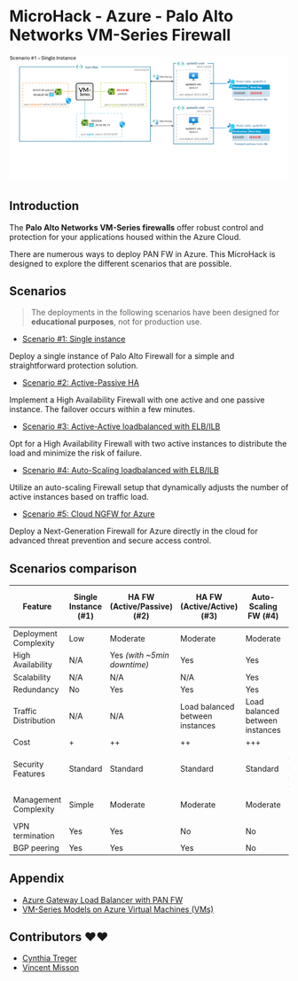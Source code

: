 # MicroHack - Azure - Palo Alto Networks VM-Series Firewall

![](docs/MH-PANFW.gif)

## Introduction

The **Palo Alto Networks VM-Series firewalls** offer robust control and protection for your applications housed within the Azure Cloud.

There are numerous ways to deploy PAN FW in Azure. This MicroHack is designed to explore the different scenarios that are possible.

## Scenarios

> The deployments in the following scenarios have been designed for **educational purposes**, not for production use.


* [Scenario #1: Single instance](scenario1/README.md)

Deploy a single instance of Palo Alto Firewall for a simple and straightforward protection solution.

* [Scenario #2: Active-Passive HA](scenario2/README.md)

Implement a High Availability Firewall with one active and one passive instance. The failover occurs within a few minutes.

* [Scenario #3: Active-Active loadbalanced with ELB/ILB](scenario3/README.md)

Opt for a High Availability Firewall with two active instances to distribute the load and minimize the risk of failure.

* [Scenario #4: Auto-Scaling loadbalanced with ELB/ILB](scenario4/README.md)

Utilize an auto-scaling Firewall setup that dynamically adjusts the number of active instances based on traffic load.

* [Scenario #5: Cloud NGFW for Azure](scenario5/README.md)

Deploy a Next-Generation Firewall for Azure directly in the cloud for advanced threat prevention and secure access control.

## Scenarios comparison

| Feature                  | Single Instance (#1)   | HA FW (Active/Passive) (#2) | HA FW (Active/Active) (#3) | Auto-Scaling FW (#4) | Cloud NGFW for Azure (#5) |  
|--------------------------|------------------------|-----------------------------|-----------------------------|----------------------|----------------------------|  
| Deployment Complexity    | Low                    | Moderate                    | Moderate                    | Moderate             | Low                        |  
| High Availability        | N/A                    | Yes *(with ~5min downtime)*       | Yes                         | Yes                  | Yes                        |  
| Scalability              | N/A                    | N/A                         | N/A                         | Yes                  | Yes                        |  
| Redundancy               | No                     | Yes                         | Yes                         | Yes                  | Yes                        |  
| Traffic Distribution     | N/A                    | N/A                         | Load balanced between instances | Load balanced between instances | Load balanced between instances |  
| Cost                     | +                      | ++                          | ++                          | +++                  | +++                        |  
| Security Features        | Standard               | Standard                    | Standard                    | Standard             | [Superior network security features](https://azure.microsoft.com/en-us/updates/public-preview-cloud-next-generation-firewall-for-azure-from-palo-alto-networks/) |  
| Management Complexity    | Simple                 | Moderate                    | Moderate                    | Moderate             | Simple *(managed service)* |  
| VPN termination          | Yes                    | Yes                         | No                          | No                   | No                         |  
| BGP peering              | Yes                    | Yes                         | Yes                         | No                   | No                         |  

## Appendix

* [Azure Gateway Load Balancer with PAN FW](https://github.com/vmisson/terraform-azure-gwlb-palo-alto)
* [VM-Series Models on Azure Virtual Machines (VMs)](https://docs.paloaltonetworks.com/vm-series/9-1/vm-series-performance-capacity/vm-series-performance-capacity/vm-series-on-azure-models-and-vms)

## Contributors ❤️❤️

* [Cynthia Treger](https://github.com/cynthiatreger)
* [Vincent Misson](https://github.com/vmisson)

 
